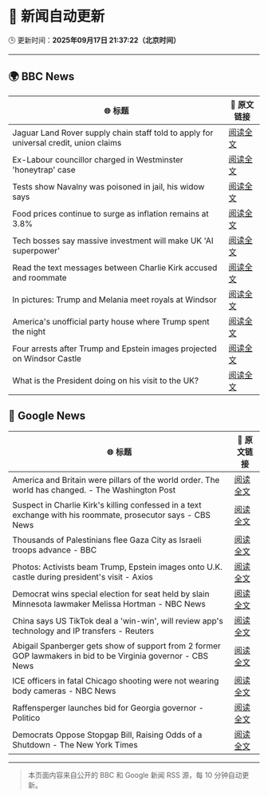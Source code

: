 # 🧠 新闻自动更新

🕒 更新时间：**2025年09月17日 21:37:22（北京时间）**

---

## 🌍 BBC News

| 🌐 标题 | 🔗 原文链接 |
|--------|-------------|
| Jaguar Land Rover supply chain staff told to apply for universal credit, union claims | [阅读全文](https://www.bbc.com/news/articles/c784nwvj1l3o?at_medium=RSS&at_campaign=rss) |
| Ex-Labour councillor charged in Westminster 'honeytrap' case | [阅读全文](https://www.bbc.com/news/articles/cn76dr2jm0ko?at_medium=RSS&at_campaign=rss) |
| Tests show Navalny was poisoned in jail, his widow says | [阅读全文](https://www.bbc.com/news/articles/c5ye0x28vzqo?at_medium=RSS&at_campaign=rss) |
| Food prices continue to surge as inflation remains at 3.8% | [阅读全文](https://www.bbc.com/news/articles/cderznjj4r7o?at_medium=RSS&at_campaign=rss) |
| Tech bosses say massive investment will make UK 'AI superpower' | [阅读全文](https://www.bbc.com/news/articles/c7016ljre03o?at_medium=RSS&at_campaign=rss) |
| Read the text messages between Charlie Kirk accused and roommate | [阅读全文](https://www.bbc.com/news/articles/c99g1e0z2ero?at_medium=RSS&at_campaign=rss) |
| In pictures: Trump and Melania meet royals at Windsor | [阅读全文](https://www.bbc.com/news/articles/c4gqd70v496o?at_medium=RSS&at_campaign=rss) |
| America's unofficial party house where Trump spent the night | [阅读全文](https://www.bbc.com/news/articles/cn0x2vxl7gjo?at_medium=RSS&at_campaign=rss) |
| Four arrests after Trump and Epstein images projected on Windsor Castle | [阅读全文](https://www.bbc.com/news/articles/c78n455mj08o?at_medium=RSS&at_campaign=rss) |
| What is the President doing on his visit to the UK? | [阅读全文](https://www.bbc.com/news/articles/c8rynvlm6zjo?at_medium=RSS&at_campaign=rss) |

## 📰 Google News

| 🌐 标题 | 🔗 原文链接 |
|--------|-------------|
| America and Britain were pillars of the world order. The world has changed. - The Washington Post | [阅读全文](https://news.google.com/rss/articles/CBMiigFBVV95cUxNLWI5a2tVNE5pMFJBS3VIMzJNdU9XTzVyckl2WkVwRjFsYXJkazRIeHVVX3RCZE5kdGxRVUQ1QW01dnI5MmhNTEJMUWhkbWY1VDcwTVVBWm9KVHVNdGZmek5PWnB0NExNdXpvUlJpMDU4MWdNelEyRnMyenZFUjJ2WEg2ZmgtVG1WS1E?oc=5) |
| Suspect in Charlie Kirk's killing confessed in a text exchange with his roommate, prosecutor says - CBS News | [阅读全文](https://news.google.com/rss/articles/CBMilgFBVV95cUxNNXNENU9ycHlqRnBHUHd0N0VqWl9Hbm1MYkpfdTFhejZMMFdVVWxoTFRET1h4YjNPY19BU3J1OFNWVU9yNXp1eDNNOWRua1RCYll2amM0ZjNRS3djWVVma09CU2diNjFLNUxzVXR4bjE5UGpwVkZYQS1wVkFhUzFGWGhQU1dseEVfQTE0Nlh3N0xkNGxjNXfSAZsBQVVfeXFMUGJNZV80bXhVNEFmV0o2QnllQnRxajZCYlpRTDNfVGc0eDRuNGw4Mkh0TzVBdldnelhBX2l3TU16OGxFUG4tY0ZVVFhvd3RKWFdsbm13TmZyMjZTekJMVmRXQkNDUDVqc0UxRG5QOGpyUjNSRFVGdU51YXA2YUQ5Y2RKOHBDd0ZzWm83anVPY2xfdVhWX296WkVqN1k?oc=5) |
| Thousands of Palestinians flee Gaza City as Israeli troops advance - BBC | [阅读全文](https://news.google.com/rss/articles/CBMiWkFVX3lxTFB3Sk52V05lX09WOTQ4ekREZXhVRjFXcDc0RkF4Q3Rhd0gyYkQ3OUUtMmc4MmJWSGhvRWZMRFhWWWFiS0h5R08zamtqYVlMNTdxRVRaLVhGTVU4d9IBX0FVX3lxTE9OSlhFLVA0Tk8yNHRweThnR2hhX0hwa1d2T1FzVU1GYTE2ODlRZE8yX3lJU1Q2b19iS3BYT0gzSm1wVzNfQWRYQlpUSm5OanJDZzZRUVgteGFxeE5zMnow?oc=5) |
| Photos: Activists beam Trump, Epstein images onto U.K. castle during president's visit - Axios | [阅读全文](https://news.google.com/rss/articles/CBMikAFBVV95cUxNM1RCTVg2WUtuUzlBejl6cGI1Ty1seDU1RXY3V2NEUXdfUk80MjFGR2JvbmF5M2JNYjhMbmxFTUJyMHowVGVmZVhjbzFUQ3lSRjZBOUVwN1pUNnlfVWJuWUdvZG9QbnRtcUpac3V5S01NSF9sd2ZmS0NMR1ZOOVhOM2ptUGQ5OEFTa3lzWWhUUjI?oc=5) |
| Democrat wins special election for seat held by slain Minnesota lawmaker Melissa Hortman - NBC News | [阅读全文](https://news.google.com/rss/articles/CBMiuwFBVV95cUxOdW1MdGppQ0R3d3BFMkhfUU5UMmtLRVdDSXIxaWVfVExxQmtOb0x5dnFzcWdhaHowakFPbkQwYndnOGJzLVY1LUZPaXZ2NVBxZTE3TGl2THNrVUlBWE5DeUxlRmNyRnNzaGZiS2o1X0ZiWFpPbHFEbHZ1eTRyMGtma05BTEs1NTczdU0waDAtazRuZTlrMlVRdEdVQjFINEptdW5CS0ZPNlZuRjRMdnlIX1RqdW15WEVQSFNF0gFWQVVfeXFMUEZFM3BoaFQ1RkVqb3V1bjZYZEpPU1U4MDlZMHRDRVh4U28wZmhUN2tOWGcyNFhwSE5NYjBRZVNKN09NRDd4R0Z1bTBtRlVXbkQtRXgzZVE?oc=5) |
| China says US TikTok deal a 'win-win', will review app's technology and IP transfers - Reuters | [阅读全文](https://news.google.com/rss/articles/CBMivwFBVV95cUxNa1Q0TnJrWk40WjlBT0pmOVVjZU9KRWlJNHhUM2NWRk80Mk1rcDQzM3JJeXhoWEJaY2cwb2ZuTUZCSmc0SnlSRmstOWU0Y0JfM0VnVXgxWlF1MXdra01SQm5XUExvMGd5UTlWdVlWLTFyN2lBc1lHN0FpVk0yM1dHdkREN0J1b2pjQk5GVmg4U3R0YlV4Ym51b3Z1YXpHT3otZENoZkkzanVRb3lsMTlCWXB5R19SN2o0RkJXZDFiQQ?oc=5) |
| Abigail Spanberger gets show of support from 2 former GOP lawmakers in bid to be Virginia governor - CBS News | [阅读全文](https://news.google.com/rss/articles/CBMingFBVV95cUxPMnY0dDVGWEVsc0pDUUFkLWJabV8zMGxaejVyZnJqQ1ZtVzFtd1NWX2xhN0I4WDJUQm43Rm9Jc0xTajVtbDdRN0Fjd3JKZ3N0REFITExpUUJvSzR0al9kWDU0dWRaVDBITEJ0YkNCdEtlSGJicERDTF8xcS1fU0plSXllUk5rUGxZdHZlNzdyY0JHRDhFemREMnZ3bWVfQdIBowFBVV95cUxPTGpEdWxJenZ6aWV4NmRVekt5d1NiMWhFblhkUzlhWk82MlBoMnR5dlRqWTZCMFozM1k4d2x4UVNNM2ptdGxQUzFaYXU2dWJFV0ZDQ2R1N3B4UFdySUtHU2RKM2tIQUp5T0M4QWJ3NkR1OVRJRzc0Nk1xOXhfVnBCSGkyVUpSTUlZT0JlenVtWURPMmVMbDBYQWh3UlU5YWNJd2pB?oc=5) |
| ICE officers in fatal Chicago shooting were not wearing body cameras - NBC News | [阅读全文](https://news.google.com/rss/articles/CBMirAFBVV95cUxONUtvZkg2SmV2MEgzR0Nrek9WX1BQZXNrVU1pUTJxT2pvWmgxNU5wdFUtMHJNYUNjMFBtX29DMGpSSTkycHhzMzNKTTRPY3c3OXV2c2lHOUtuSkp5SzNScmlQcXR1X3dHWWt5bF9kcHR4dEpHRU1UVVFJU1g3dWhmdGxYZ3pBY0Z5ZDRVQllDNEtmYXU5cHA2b1ZmeTU3c0dZa21CdTJ4eUNTNldu0gFWQVVfeXFMTVV5U2dTZUlLc1lveFJac3l4cUZKbWp4dXpBR0x1S1pKajZTR2ZBbEY4a3hMcmVaaVJFMWVGSGVOZ2NqMmlNZkxNQ1V4ZlRiT1ZRTDluaHc?oc=5) |
| Raffensperger launches bid for Georgia governor - Politico | [阅读全文](https://news.google.com/rss/articles/CBMijgFBVV95cUxQRDR5WDVLX1B1UnpYYlRqZTdSVGg3MERsZGhqR1NId3ljV2N2NzFYa3FJbm9xZGhvV3BsMVhxdHNlX3J6UTIxRkQ0MmhkWXd6TzJrNXFmRHRoekxMTzhBempjWFQ5THlRWkhQUUIyaWRmUExjSmxQNTRUTlhxVHlmbnNGSFpQMnVlLXg1OE1B?oc=5) |
| Democrats Oppose Stopgap Bill, Raising Odds of a Shutdown - The New York Times | [阅读全文](https://news.google.com/rss/articles/CBMiiwFBVV95cUxNRkZsMjhVQ2RzNC1HeUZuTXlqWEIwalIwcURhdHVoWjhKaks1dEVKaVB2bHVfbHlJLTMtSkk4U1hkZEItYk5GOHJPV0V4UVpPUS1MVVFvQ3Nvd2ViZXpvX0U1RVpLQlRoQW1VWGFfSlFtQ0U5Y0N4RFhoR1ZncFFsZk1vQlFRODRtbHFZ?oc=5) |

---
> 本页面内容来自公开的 BBC 和 Google 新闻 RSS 源，每 10 分钟自动更新。